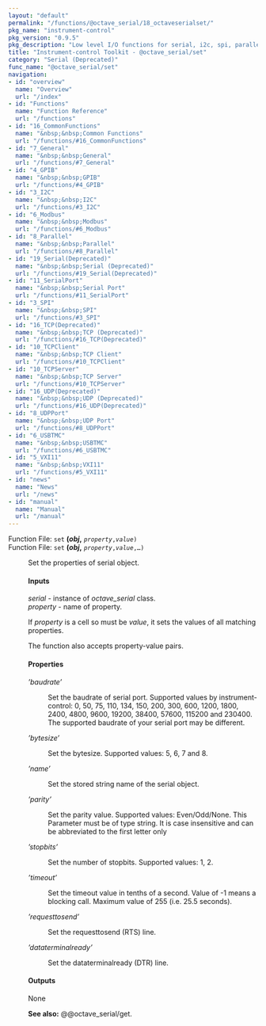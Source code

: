 ```yaml
---
layout: "default"
permalink: "/functions/@octave_serial/18_octaveserialset/"
pkg_name: "instrument-control"
pkg_version: "0.9.5"
pkg_description: "Low level I/O functions for serial, i2c, spi, parallel, tcp, gpib, modbus, vxi11, udp and usbtmc interfaces."
title: "Instrument-control Toolkit - @octave_serial/set"
category: "Serial (Deprecated)"
func_name: "@octave_serial/set"
navigation:
- id: "overview"
  name: "Overview"
  url: "/index"
- id: "Functions"
  name: "Function Reference"
  url: "/functions"
- id: "16_CommonFunctions"
  name: "&nbsp;&nbsp;Common Functions"
  url: "/functions/#16_CommonFunctions"
- id: "7_General"
  name: "&nbsp;&nbsp;General"
  url: "/functions/#7_General"
- id: "4_GPIB"
  name: "&nbsp;&nbsp;GPIB"
  url: "/functions/#4_GPIB"
- id: "3_I2C"
  name: "&nbsp;&nbsp;I2C"
  url: "/functions/#3_I2C"
- id: "6_Modbus"
  name: "&nbsp;&nbsp;Modbus"
  url: "/functions/#6_Modbus"
- id: "8_Parallel"
  name: "&nbsp;&nbsp;Parallel"
  url: "/functions/#8_Parallel"
- id: "19_Serial(Deprecated)"
  name: "&nbsp;&nbsp;Serial (Deprecated)"
  url: "/functions/#19_Serial(Deprecated)"
- id: "11_SerialPort"
  name: "&nbsp;&nbsp;Serial Port"
  url: "/functions/#11_SerialPort"
- id: "3_SPI"
  name: "&nbsp;&nbsp;SPI"
  url: "/functions/#3_SPI"
- id: "16_TCP(Deprecated)"
  name: "&nbsp;&nbsp;TCP (Deprecated)"
  url: "/functions/#16_TCP(Deprecated)"
- id: "10_TCPClient"
  name: "&nbsp;&nbsp;TCP Client"
  url: "/functions/#10_TCPClient"
- id: "10_TCPServer"
  name: "&nbsp;&nbsp;TCP Server"
  url: "/functions/#10_TCPServer"
- id: "16_UDP(Deprecated)"
  name: "&nbsp;&nbsp;UDP (Deprecated)"
  url: "/functions/#16_UDP(Deprecated)"
- id: "8_UDPPort"
  name: "&nbsp;&nbsp;UDP Port"
  url: "/functions/#8_UDPPort"
- id: "6_USBTMC"
  name: "&nbsp;&nbsp;USBTMC"
  url: "/functions/#6_USBTMC"
- id: "5_VXI11"
  name: "&nbsp;&nbsp;VXI11"
  url: "/functions/#5_VXI11"
- id: "news"
  name: "News"
  url: "/news"
- id: "manual"
  name: "Manual"
  url: "/manual"
---
```

<dl class="first-deftypefn">
<dt class="deftypefn" id="index-_0028obj_002c"><span class="category-def">Function File: </span><span><code class="def-type">set</code> <strong class="def-name">(<var class="var">obj</var>,</strong> <code class="def-code-arguments"><var class="var">property</var>,<var class="var">value</var>)</code><a class="copiable-link" href="#index-_0028obj_002c"></a></span></dt>
<dt class="deftypefnx def-cmd-deftypefn" id="index-_0028obj_002c-1"><span class="category-def">Function File: </span><span><code class="def-type">set</code> <strong class="def-name">(<var class="var">obj</var>,</strong> <code class="def-code-arguments"><var class="var">property</var>,<var class="var">value</var>,&hellip;)</code><a class="copiable-link" href="#index-_0028obj_002c-1"></a></span></dt>
<dd><p>Set the properties of serial object.
</p>
<h4 class="subsubheading" id="Inputs"><span>Inputs<a class="copiable-link" href="#Inputs"></a></span></h4>
<p><var class="var">serial</var> - instance of <var class="var">octave_serial</var> class.<br>
 <var class="var">property</var> - name of property.<br>
</p>
<p>If <var class="var">property</var> is a cell so must be <var class="var">value</var>, it sets the values of
 all matching properties.
</p>
<p>The function also accepts property-value pairs.
</p>
<h4 class="subsubheading" id="Properties"><span>Properties<a class="copiable-link" href="#Properties"></a></span></h4>
<dl class="table">
<dt><var class="var">&rsquo;baudrate&rsquo;</var></dt>
<dd><p>Set the baudrate of serial port. Supported values by instrument-control:
 0, 50, 75, 110, 134, 150, 200, 300, 600, 1200, 1800, 2400, 4800, 9600,
 19200, 38400, 57600, 115200 and 230400. The supported baudrate of your
 serial port may be different.
</p>
</dd>
<dt><var class="var">&rsquo;bytesize&rsquo;</var></dt>
<dd><p>Set the bytesize. Supported values: 5, 6, 7 and 8.
</p>
</dd>
<dt><var class="var">&rsquo;name&rsquo;</var></dt>
<dd><p>Set the stored string name of the serial object.
</p>
</dd>
<dt><var class="var">&rsquo;parity&rsquo;</var></dt>
<dd><p>Set the parity value. Supported values: Even/Odd/None. This Parameter
 must be of type string. It is case insensitive and can be abbreviated
 to the first letter only
</p>
</dd>
<dt><var class="var">&rsquo;stopbits&rsquo;</var></dt>
<dd><p>Set the number of stopbits. Supported values: 1, 2.
</p>
</dd>
<dt><var class="var">&rsquo;timeout&rsquo;</var></dt>
<dd><p>Set the timeout value in tenths of a second. Value of -1 means a
 blocking call. Maximum value of 255 (i.e. 25.5 seconds).
</p>
</dd>
<dt><var class="var">&rsquo;requesttosend&rsquo;</var></dt>
<dd><p>Set the requesttosend (RTS) line.
</p>
</dd>
<dt><var class="var">&rsquo;dataterminalready&rsquo;</var></dt>
<dd><p>Set the dataterminalready (DTR) line.
</p>
</dd>
</dl>

<h4 class="subsubheading" id="Outputs"><span>Outputs<a class="copiable-link" href="#Outputs"></a></span></h4>
<p>None
</p>

<p><strong class="strong">See also:</strong> @@octave_serial/get.
 </p></dd></dl>